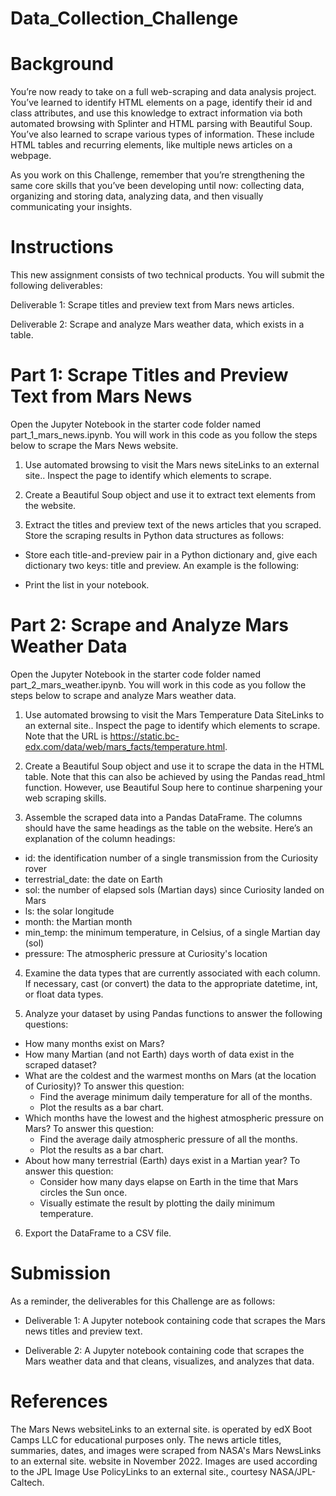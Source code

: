 # Data_Collection_Challenge

# Background
You’re now ready to take on a full web-scraping and data analysis project. You’ve learned to identify HTML elements on a page, identify their id and class attributes, and use this knowledge to extract information via both automated browsing with Splinter and HTML parsing with Beautiful Soup. You’ve also learned to scrape various types of information. These include HTML tables and recurring elements, like multiple news articles on a webpage.

As you work on this Challenge, remember that you’re strengthening the same core skills that you’ve been developing until now: collecting data, organizing and storing data, analyzing data, and then visually communicating your insights.

# Instructions
This new assignment consists of two technical products. You will submit the following deliverables:

Deliverable 1: Scrape titles and preview text from Mars news articles.

Deliverable 2: Scrape and analyze Mars weather data, which exists in a table.

# Part 1: Scrape Titles and Preview Text from Mars News
Open the Jupyter Notebook in the starter code folder named part_1_mars_news.ipynb. You will work in this code as you follow the steps below to scrape the Mars News website.

1. Use automated browsing to visit the Mars news siteLinks to an external site.. Inspect the page to identify which elements to scrape.

2. Create a Beautiful Soup object and use it to extract text elements from the website.

3. Extract the titles and preview text of the news articles that you scraped. Store the scraping results in Python data structures as follows:

 * Store each title-and-preview pair in a Python dictionary and, give each dictionary two keys: title and preview. An example is the     following:

 * Print the list in your notebook.

# Part 2: Scrape and Analyze Mars Weather Data
Open the Jupyter Notebook in the starter code folder named part_2_mars_weather.ipynb. You will work in this code as you follow the steps below to scrape and analyze Mars weather data.

1. Use automated browsing to visit the Mars Temperature Data SiteLinks to an external site.. Inspect the page to identify which elements to scrape. Note that the URL is https://static.bc-edx.com/data/web/mars_facts/temperature.html.

2. Create a Beautiful Soup object and use it to scrape the data in the HTML table. Note that this can also be achieved by using the Pandas read_html function. However, use Beautiful Soup here to continue sharpening your web scraping skills.

3. Assemble the scraped data into a Pandas DataFrame. The columns should have the same headings as the table on the website. Here’s an explanation of the column headings:

 * id: the identification number of a single transmission from the Curiosity rover
 * terrestrial_date: the date on Earth
 * sol: the number of elapsed sols (Martian days) since Curiosity landed on Mars
 * ls: the solar longitude
 * month: the Martian month
 * min_temp: the minimum temperature, in Celsius, of a single Martian day (sol)
 * pressure: The atmospheric pressure at Curiosity's location

4. Examine the data types that are currently associated with each column. If necessary, cast (or convert) the data to the appropriate datetime, int, or float data types.

5. Analyze your dataset by using Pandas functions to answer the following questions:

 * How many months exist on Mars?
 * How many Martian (and not Earth) days worth of data exist in the scraped dataset?
 * What are the coldest and the warmest months on Mars (at the location of Curiosity)? To answer this question:
   * Find the average minimum daily temperature for all of the months.
   * Plot the results as a bar chart.
 * Which months have the lowest and the highest atmospheric pressure on Mars? To answer this question:
   * Find the average daily atmospheric pressure of all the months.
   * Plot the results as a bar chart.
 * About how many terrestrial (Earth) days exist in a Martian year? To answer this question:
   * Consider how many days elapse on Earth in the time that Mars circles the Sun once.
   * Visually estimate the result by plotting the daily minimum temperature.

6. Export the DataFrame to a CSV file.

# Submission
As a reminder, the deliverables for this Challenge are as follows:

 * Deliverable 1: A Jupyter notebook containing code that scrapes the Mars news titles and preview text.

 * Deliverable 2: A Jupyter notebook containing code that scrapes the Mars weather data and that cleans, visualizes, and analyzes        that data.
 
 # References
 The Mars News websiteLinks to an external site. is operated by edX Boot Camps LLC for educational purposes only. The news article titles, summaries, dates, and images were scraped from NASA's Mars NewsLinks to an external site. website in November 2022. Images are used according to the JPL Image Use PolicyLinks to an external site., courtesy NASA/JPL-Caltech.
